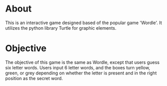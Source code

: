# About
This is an interactive game designed based of the popular game 'Wordle'. It utilizes the python library Turtle for graphic elements.

# Objective
The objective of this game is the same as Wordle, except that users guess six letter words. Users input 6 letter words, and the boxes turn yellow, green, or grey depending on whether the letter is present and in the right position as the secret word.
